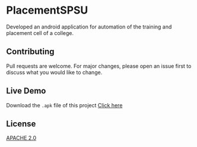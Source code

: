 # PlacementSPSU
Developed an android application for automation of the training and placement cell of a college.

## Contributing
Pull requests are welcome. For major changes, please open an issue first to discuss what you would like to change.

## Live Demo
Download the ```.apk``` file of this project
[Click here](https://drive.google.com/file/d/1lNZASP9nnZK6nApIJaujqYaKrA4Npfil/view?usp=sharing)

## License
[APACHE 2.0](https://choosealicense.com/licenses/apache-2.0/)
